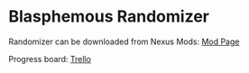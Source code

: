 # Blasphemous Randomizer

Randomizer can be downloaded from Nexus Mods: [Mod Page](https://www.nexusmods.com/blasphemous/mods/15)

Progress board: [Trello](https://trello.com/b/FJ42w6X1/blasphemous-randomizer)
